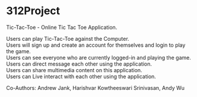 # 312Project

Tic-Tac-Toe - Online Tic Tac Toe Application.

Users can play Tic-Tac-Toe against the Computer.  
Users will sign up and create an account for themselves and login to play the game.  
Users can see everyone who are currently logged-in and playing the game.  
Users can direct message each other using the application.  
Users can share multimedia content on this application.  
Users can Live interact with each other using the application.  

Co-Authors: Andrew Jank, Harishvar Kowtheeswari Srinivasan, Andy Wu
